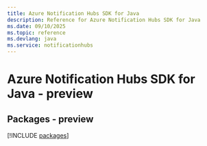 ```yaml
---
title: Azure Notification Hubs SDK for Java
description: Reference for Azure Notification Hubs SDK for Java
ms.date: 09/10/2025
ms.topic: reference
ms.devlang: java
ms.service: notificationhubs
---
```

# Azure Notification Hubs SDK for Java - preview
## Packages - preview
[!INCLUDE [packages](notification-hubs-index.md)]